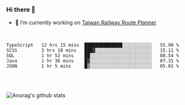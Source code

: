 ### Hi there 👋

- 🔭 I’m currently working on [Taiwan Railway Route Planner](https://github.com/Taiwan-Railway-Route-Planner)

<br/>

<!--START_SECTION:waka-->
```text
TypeScript   12 hrs 15 mins  ██████████████░░░░░░░░░░░   55.90 % 
SCSS         3 hrs 18 mins   ███▓░░░░░░░░░░░░░░░░░░░░░   15.11 % 
SQL          1 hr 52 mins    ██░░░░░░░░░░░░░░░░░░░░░░░   08.54 % 
Java         1 hr 36 mins    █▓░░░░░░░░░░░░░░░░░░░░░░░   07.31 % 
JSON         1 hr 5 mins     █▒░░░░░░░░░░░░░░░░░░░░░░░   05.01 % 
```
<!--END_SECTION:waka-->

<br/>
<br/>

![Anurag's github stats](https://github-readme-stats.vercel.app/api?username=DepickereSven&show_icons=true&theme=tokyonight)



<!--
**DepickereSven/DepickereSven** is a ✨ _special_ ✨ repository because its `README.md` (this file) appears on your GitHub profile.

Here are some ideas to get you started:

- 🔭 I’m currently working on ...
- 🌱 I’m currently learning ...
- 👯 I’m looking to collaborate on ...
- 🤔 I’m looking for help with ...
- 💬 Ask me about ...
- 📫 How to reach me: ...
- 😄 Pronouns: ...
- ⚡ Fun fact: ...
-->

